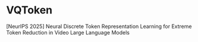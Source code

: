 # VQToken
[NeurIPS 2025] Neural Discrete Token Representation Learning for Extreme Token Reduction in Video Large Language Models
